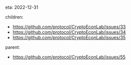 eta: 2022-12-31

children:
- https://github.com/protocol/CryptoEconLab/issues/33
- https://github.com/protocol/CryptoEconLab/issues/34
- https://github.com/protocol/CryptoEconLab/issues/35

parent: 
- https://github.com/protocol/CryptoEconLab/issues/55
